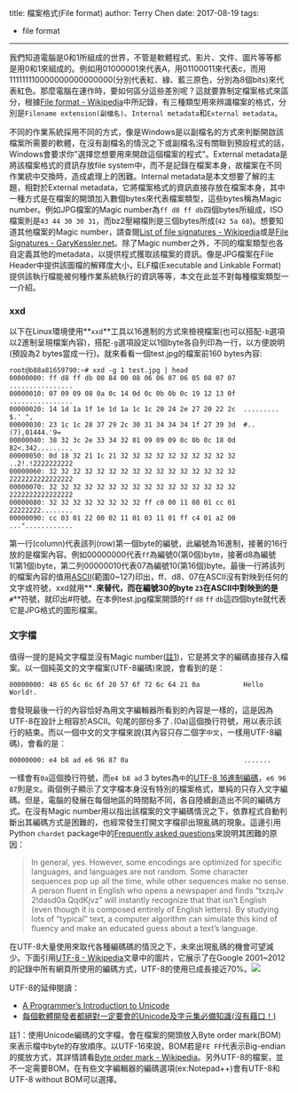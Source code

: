 title: 檔案格式(File format)
author: Terry Chen
date: 2017-08-19
tags:
 - file format 
---


我們知道電腦是0和1所組成的世界，不管是軟體程式、影片、文件、圖片等等都是用0和1來組成的。例如用01000001來代表A，用01100011來代表c，而用111111110000000000000000(分別代表紅、綠、藍三原色，分別為8個bits)來代表紅色。那麼電腦在運作時，要如何區分這些差別呢？這就要靠制定檔案格式來區分，根據[File format - Wikipedia](https://en.wikipedia.org/wiki/File_format)中所記錄，有三種類型用來辨識檔案的格式，分別是`Filename extension(副檔名)`、`Internal metadata`和`External metadata`。

不同的作業系統採用不同的方式，像是Windows是以副檔名的方式來判斷開啟該檔案所需要的軟體，在沒有副檔名的情況之下或副檔名沒有關聯到預設程式的話，Windows會要求你"選擇您想要用來開啟這個檔案的程式"。External metadata是將該檔案格式的資訊存放file system中，而不是記錄在檔案本身，故檔案在不同作業統中交換時，造成處理上的困難。Internal metadata是本文想要了解的主題，相對於External metadata，它將檔案格式的資訊直接存放在檔案本身，其中一種方式是在檔案的開頭加入數個bytes來代表檔案類型，這些bytes稱為Magic number。例如JPG檔案的Magic number為`ff d8 ff db`四個bytes所組成，ISO檔案則是`43 44 30 30 31`，而bz2壓縮檔則是三個bytes所成(`42 5a 68`)。想要知道其他檔案的Magic number，請查閱[List of file signatures - Wikipedia](https://en.wikipedia.org/wiki/List_of_file_signatures)或是[File Signatures - GaryKessler.net](http://www.garykessler.net/library/file_sigs.html)。除了Magic number之外，不同的檔案類型也各自定義其他的metadata，以提供程式獲取該檔案的資訊。像是JPG檔案在File Header中提供該圖檔的解釋度大小，ELF檔(Executable and Linkable Format)提供該執行檔能被何種作業系統執行的資訊等等，本文在此並不對每種檔案類型一一介紹。

### xxd

以下在Linux環境使用**`xxd`**工具以16進制的方式來檢視檔案(也可以搭配`-b`選項以2進制呈現檔案內容)，搭配`-g`選項設定以1個byte各自列印為一行，以方便說明(預設為2 bytes當成一行)。就來看看一個test.jpg的檔案前160 bytes內容:

```
root@b88a81659790:~# xxd -g 1 test.jpg | head
00000000: ff d8 ff db 00 84 00 08 06 06 07 06 05 08 07 07  ................
00000010: 07 09 09 08 0a 0c 14 0d 0c 0b 0b 0c 19 12 13 0f  ................
00000020: 14 1d 1a 1f 1e 1d 1a 1c 1c 20 24 2e 27 20 22 2c  ......... $.' ",
00000030: 23 1c 1c 28 37 29 2c 30 31 34 34 34 1f 27 39 3d  #..(7),01444.'9=
00000040: 38 32 3c 2e 33 34 32 01 09 09 09 0c 0b 0c 18 0d  82<.342.........
00000050: 0d 18 32 21 1c 21 32 32 32 32 32 32 32 32 32 32  ..2!.!2222222222
00000060: 32 32 32 32 32 32 32 32 32 32 32 32 32 32 32 32  2222222222222222
00000070: 32 32 32 32 32 32 32 32 32 32 32 32 32 32 32 32  2222222222222222
00000080: 32 32 32 32 32 32 32 32 ff c0 00 11 08 01 cc 01  22222222........
00000090: cc 03 01 22 00 02 11 01 03 11 01 ff c4 01 a2 00  ..."............
```

第一行(column)代表該列(row)第一個byte的編號，此編號為16進制，接著的16行放的是檔案內容。例如00000000代表`ff`為編號0(第0個)byte，接著d8為編號1(第1個)byte，第二列00000010代表07為編號10(第16個)byte。最後一行將該列的檔案內容的值用[ASCII](http://ascii.cl/)(範圍0~127)印出，ff、d8、07在ASCII沒有對映到任何的文字或符號，xxd就用**`.`**來替代，而在編號30的byte `23`在ASCII中對映到的是**`#`**符號，就印出#符號。在本例test.jpg檔案開頭的`ff` `d8` `ff` `db`這四個byte就代表它是JPG格式的圖形檔案。


### 文字檔

值得一提的是純文字檔並沒有Magic number([註1](#note1))，它是將文字的編碼直接存入檔案。以一個純英文的文字檔案(UTF-8編碼)來說，會看到的是：

```
00000000: 48 65 6c 6c 6f 20 57 6f 72 6c 64 21 0a           Hello World!.
```

會發現最後一行的內容恰好為用文字編輯器所看到的內容是一樣的，這是因為UTF-8在設計上相容於ASCII。句尾的部份多了`.`(0a)這個換行符號，用以表示該行的結束。而以一個中文的文字檔來說(其內容只存二個字`中文`，一樣用UTF-8編碼)，會看的是：

```
00000000: e4 b8 ad e6 96 87 0a                             .......
```

一樣會有`0a`這個換行符號，而`e4 b8 ad` 3 bytes為`中`的[UTF-8 16進制編碼](http://www.fileformat.info/info/unicode/char/4e2d/index.htm)，`e6 96 87`則是`文`。兩個例子顯示了文字檔本身沒有特別的檔案格式，單純的只存入文字編碼。但是，電腦的發展在每個地區的時間點不同，各自陸續創造出不同的編碼方式。在沒有Magic number用以指出該檔案的文字編碼情況之下，依靠程式自動判斷出其編碼方式是困難的，也經常發生打開文字檔卻出現亂碼的現象。這邊引用Python `chardet` package中的[Frequently asked questions](https://chardet.readthedocs.io/en/latest/faq.html#isnt-that-impossible)來說明其困難的原因：

> In general, yes. However, some encodings are optimized for specific languages, and languages are not random. Some character sequences pop up all the time, while other sequences make no sense. A person fluent in English who opens a newspaper and finds “txzqJv 2!dasd0a QqdKjvz” will instantly recognize that that isn’t English (even though it is composed entirely of English letters). By studying lots of “typical” text, a computer algorithm can simulate this kind of fluency and make an educated guess about a text’s language.

在UTF-8大量使用來取代各種編碼碼的情況之下，未來出現亂碼的機會可望減少。下面引用[UTF-8 - Wikipedia](https://en.wikipedia.org/wiki/UTF-8)文章中的圖片，它展示了在Google 2001~2012的記錄中所有網頁所使用的編碼方式，UTF-8的使用已成長接近70%。![](https://upload.wikimedia.org/wikipedia/commons/c/c4/Utf8webgrowth.svg)

UTF-8的延伸閱讀：
* [A Programmer’s Introduction to Unicode](http://reedbeta.com/blog/programmers-intro-to-unicode/)
* [每個軟體開發者都絕對一定要會的Unicode及字元集必備知識(沒有藉口！)](http://local.joelonsoftware.com/wiki/The_Joel_on_Software_Translation_Project:%E8%90%AC%E5%9C%8B%E7%A2%BC)

<a name="note1"></a>註1：使用Unicode編碼的文字檔，會在檔案的開頭放入Byte order mark(BOM)來表示檔中byte的存放順序。以UTF-16來說，BOM若是`FE FF`代表示Big-endian的擺放方式，其詳情請看[Byte order mark - Wikipedia](https://en.wikipedia.org/wiki/Byte_order_mark)。另外UTF-8的檔案，並不一定需要BOM，在有些文字編輯器的編碼選項(ex:Notepad++)會有UTF-8和UTF-8 without BOM可以選擇。

